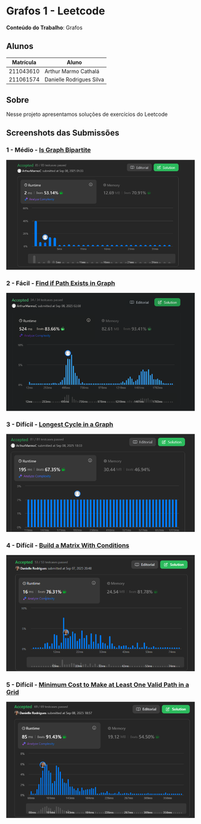# Grafos 1 - Leetcode

**Conteúdo do Trabalho**: Grafos<br>

## Alunos
|Matrícula | Aluno |
| -- | -- |
| 211043610  |  Arthur Marmo Cathalá |
| 211061574  |  Danielle Rodrigues Silva |

## Sobre 
Nesse projeto apresentamos soluções de exercícios do Leetcode

## Screenshots das Submissões

### 1 - Médio - [Is Graph Bipartite](https://leetcode.com/problems/is-graph-bipartite/description/)

![](./Screenshots/eh_bipartido.png)

### 2 - Fácil - [Find if Path Exists in Graph](https://leetcode.com/problems/find-if-path-exists-in-graph/description/)

![](./Screenshots/PathExists.png)

### 3 - Difícil - [Longest Cycle in a Graph](https://leetcode.com/problems/longest-cycle-in-a-graph/description/)

![](./Screenshots/LongestCycle.png)


### 4 - Difícil - [Build a Matrix With Conditions](https://leetcode.com/problems/build-a-matrix-with-conditions/description/)

![](./Screenshots/Build%20a%20Matrix%20With%20Conditions.png)

### 5 - Difícil - [Minimum Cost to Make at Least One Valid Path in a Grid](https://leetcode.com/problems/minimum-cost-to-make-at-least-one-valid-path-in-a-grid/description/)

![](./Screenshots/Minimum%20Cost%20to%20Make%20at%20Least%20One%20Valid%20Path%20in%20a%20Grid.png)


